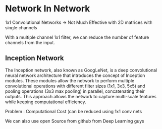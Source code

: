 # Network In Network 
1x1 Convolutional Networks -> Not Much Effective  with 2D matrices with single channels

With a multiple channel 1x1 filter, we can reduce the number of feature channels from the input. 

## Inception Network 

The Inception network, also known as GoogLeNet, is a deep convolutional neural network architecture that introduces the concept of Inception modules. These modules allow the network to perform multiple convolutional operations with different filter sizes (1x1, 3x3, 5x5) and pooling operations (3x3 max pooling) in parallel, concatenating their outputs. This approach allows the network to capture multi-scale features while keeping computational efficiency.

 Problem : Computational Cost (can be reduced using 1x1 conv nets

We can also use open Source from github from Deep Learning guys
